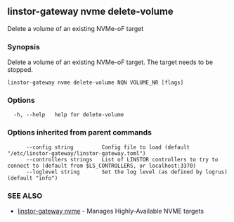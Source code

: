 ## linstor-gateway nvme delete-volume

Delete a volume of an existing NVMe-oF target

### Synopsis

Delete a volume of an existing NVMe-oF target. The target needs to be stopped.

```
linstor-gateway nvme delete-volume NQN VOLUME_NR [flags]
```

### Options

```
  -h, --help   help for delete-volume
```

### Options inherited from parent commands

```
      --config string         Config file to load (default "/etc/linstor-gateway/linstor-gateway.toml")
      --controllers strings   List of LINSTOR controllers to try to connect to (default from $LS_CONTROLLERS, or localhost:3370)
      --loglevel string       Set the log level (as defined by logrus) (default "info")
```

### SEE ALSO

* [linstor-gateway nvme](linstor-gateway_nvme.md)	 - Manages Highly-Available NVME targets

